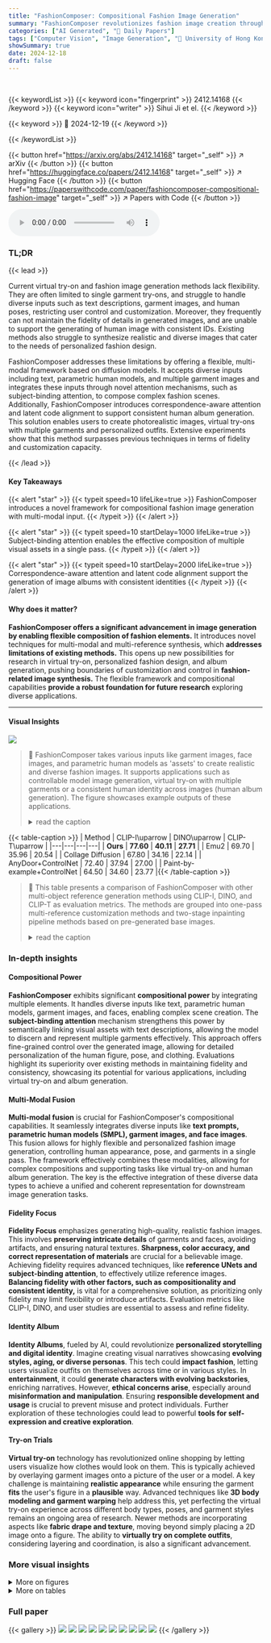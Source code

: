```yaml
---
title: "FashionComposer: Compositional Fashion Image Generation"
summary: "FashionComposer revolutionizes fashion image creation through flexible composition of garments, faces, and poses."
categories: ["AI Generated", "🤗 Daily Papers"]
tags: ["Computer Vision", "Image Generation", "🏢 University of Hong Kong",]
showSummary: true
date: 2024-12-18
draft: false
---
```


<br>

{{< keywordList >}}
{{< keyword icon="fingerprint" >}} 2412.14168 {{< /keyword >}}
{{< keyword icon="writer" >}} Sihui Ji et el. {{< /keyword >}}
 
{{< keyword >}} 🤗 2024-12-19 {{< /keyword >}}
 
{{< /keywordList >}}

{{< button href="https://arxiv.org/abs/2412.14168" target="_self" >}}
↗ arXiv
{{< /button >}}
{{< button href="https://huggingface.co/papers/2412.14168" target="_self" >}}
↗ Hugging Face
{{< /button >}}
{{< button href="https://paperswithcode.com/paper/fashioncomposer-compositional-fashion-image" target="_self" >}}
↗ Papers with Code
{{< /button >}}



<audio controls>
    <source src="https://ai-paper-reviewer.com/2412.14168/podcast.wav" type="audio/wav">
    Your browser does not support the audio element.
</audio>


### TL;DR


{{< lead >}}

Current virtual try-on and fashion image generation methods lack flexibility. They are often limited to single garment try-ons, and struggle to handle diverse inputs such as text descriptions, garment images, and human poses, restricting user control and customization. Moreover, they frequently can not maintain the fidelity of details in generated images, and are unable to support the generating of human image with consistent IDs. Existing methods also struggle to synthesize realistic and diverse images that cater to the needs of personalized fashion design. 

FashionComposer addresses these limitations by offering a flexible, multi-modal framework based on diffusion models. It accepts diverse inputs including text, parametric human models, and multiple garment images and integrates these inputs through novel attention mechanisms, such as subject-binding attention, to compose complex fashion scenes. Additionally, FashionComposer introduces correspondence-aware attention and latent code alignment to support consistent human album generation. This solution enables users to create photorealistic images, virtual try-ons with multiple garments and personalized outfits.  Extensive experiments show that this method surpasses previous techniques in terms of fidelity and customization capacity.

{{< /lead >}}


#### Key Takeaways

{{< alert "star" >}}
{{< typeit speed=10 lifeLike=true >}} FashionComposer introduces a novel framework for compositional fashion image generation with multi-modal input. {{< /typeit >}}
{{< /alert >}}

{{< alert "star" >}}
{{< typeit speed=10 startDelay=1000 lifeLike=true >}} Subject-binding attention enables the effective composition of multiple visual assets in a single pass. {{< /typeit >}}
{{< /alert >}}

{{< alert "star" >}}
{{< typeit speed=10 startDelay=2000 lifeLike=true >}} Correspondence-aware attention and latent code alignment support the generation of image albums with consistent identities {{< /typeit >}}
{{< /alert >}}

#### Why does it matter?
**FashionComposer offers a significant advancement in image generation by enabling flexible composition of fashion elements.** It introduces novel techniques for multi-modal and multi-reference synthesis, which **addresses limitations of existing methods.** This opens up new possibilities for research in virtual try-on, personalized fashion design, and album generation, pushing boundaries of customization and control in **fashion-related image synthesis.** The flexible framework and compositional capabilities **provide a robust foundation for future research** exploring diverse applications.

------
#### Visual Insights



![](https://arxiv.org/html/2412.14168/x2.png)

> 🔼 FashionComposer takes various inputs like garment images, face images, and parametric human models as 'assets' to create realistic and diverse fashion images. It supports applications such as controllable model image generation, virtual try-on with multiple garments or a consistent human identity across images (human album generation). The figure showcases example outputs of these applications.
> <details>
> <summary>read the caption</summary>
> Figure 1:  Demonstration for the applications of FashionComposer. FashionComposer takes different kinds of conditions (e.g., garment image, face image, parametric human model) equally as “assets” to composite diverse and realistic fashion images. Thus supporting various fashion-related applications like controllable model image generation, virtual try-on, human album generation, etc.
> </details>





{{< table-caption >}}
| Method | CLIP-I\uparrow | DINO\uparrow | CLIP-T\uparrow |
|---|---|---|---| 
| **Ours** | **77.60** | **40.11** | **27.71** |
| Emu2 | 69.70 | 35.96 | 20.54 |
| Collage Diffusion | 67.80 | 34.16 | 22.14 |
| AnyDoor+ControlNet | 72.40 | 37.94 | 27.00 |
| Paint-by-example+ControlNet | 64.50 | 34.60 | 23.77 |{{< /table-caption >}}

> 🔼 This table presents a comparison of FashionComposer with other multi-object reference generation methods using CLIP-I, DINO, and CLIP-T as evaluation metrics. The methods are grouped into one-pass multi-reference customization methods and two-stage inpainting pipeline methods based on pre-generated base images.
> <details>
> <summary>read the caption</summary>
> Table 1: Comparison with multi-object reference generation methods. The first three rows represent one pass multi-reference customization methods and the last two rows represent two stage inpainting pipeline based on pre-generated base images.
> </details>





### In-depth insights


#### Compositional Power
**FashionComposer** exhibits significant **compositional power** by integrating multiple elements.  It handles diverse inputs like text, parametric human models, garment images, and faces, enabling complex scene creation. The **subject-binding attention** mechanism strengthens this power by semantically linking visual assets with text descriptions, allowing the model to discern and represent multiple garments effectively. This approach offers fine-grained control over the generated image, allowing for detailed personalization of the human figure, pose, and clothing.  Evaluations highlight its superiority over existing methods in maintaining fidelity and consistency, showcasing its potential for various applications, including virtual try-on and album generation.

#### Multi-Modal Fusion
**Multi-modal fusion** is crucial for FashionComposer's compositional capabilities. It seamlessly integrates diverse inputs like **text prompts, parametric human models (SMPL), garment images, and face images**. This fusion allows for highly flexible and personalized fashion image generation, controlling human appearance, pose, and garments in a single pass.  The framework effectively combines these modalities, allowing for complex compositions and supporting tasks like virtual try-on and human album generation.  The key is the effective integration of these diverse data types to achieve a unified and coherent representation for downstream image generation tasks.

#### Fidelity Focus
**Fidelity Focus** emphasizes generating high-quality, realistic fashion images.  This involves **preserving intricate details** of garments and faces, avoiding artifacts, and ensuring natural textures.  **Sharpness, color accuracy, and correct representation of materials** are crucial for a believable image. Achieving fidelity requires advanced techniques, like **reference UNets and subject-binding attention**, to effectively utilize reference images.  **Balancing fidelity with other factors, such as compositionality and consistent identity,** is vital for a comprehensive solution, as prioritizing only fidelity may limit flexibility or introduce artifacts. Evaluation metrics like CLIP-I, DINO, and user studies are essential to assess and refine fidelity.

#### Identity Album
**Identity Albums**, fueled by AI, could revolutionize **personalized storytelling and digital identity**. Imagine creating visual narratives showcasing **evolving styles, aging, or diverse personas**. This tech could **impact fashion**, letting users visualize outfits on themselves across time or in various styles. In **entertainment**, it could **generate characters with evolving backstories**, enriching narratives.  However, **ethical concerns arise**, especially around **misinformation and manipulation**. Ensuring **responsible development and usage** is crucial to prevent misuse and protect individuals.  Further exploration of these technologies could lead to powerful **tools for self-expression and creative exploration**.

#### Try-on Trials
**Virtual try-on** technology has revolutionized online shopping by letting users visualize how clothes would look on them.  This is typically achieved by overlaying garment images onto a picture of the user or a model.  A key challenge is maintaining **realistic appearance** while ensuring the garment **fits** the user's figure in a **plausible** way.  Advanced techniques like **3D body modeling and garment warping** help address this, yet perfecting the virtual try-on experience across different body types, poses, and garment styles remains an ongoing area of research. Newer methods are incorporating aspects like **fabric drape and texture**, moving beyond simply placing a 2D image onto a figure.  The ability to **virtually try on complete outfits**, considering layering and coordination, is also a significant advancement.


### More visual insights

<details>
<summary>More on figures
</summary>


![](https://arxiv.org/html/2412.14168/extracted/6080147/fig/comp_quali_v3.jpg)

> 🔼 FashionComposer takes various inputs such as garment composition, optional face, text prompt, and densepose from SMPL to generate or edit fashion images.  It uses Reference UNet to extract garment/face features, which are then injected for denoising through Feature Injection Attention. The text prompt is fused with UNets via cross-attention and subject-binding attention.  Subject-binding attention associates extracted features with corresponding text descriptions (semantics) to avoid confusion and better maintain details. For example, if given a prompt 'A slim woman with short brown hair wears a green shirt and yellow skirt', it will extract features for the shirt, skirt, face, and pose and bind them to descriptions like 'green shirt' and 'yellow skirt'. It will then use these bound features together with human pose information to generate a realistic image.
> <details>
> <summary>read the caption</summary>
> Figure 2: Overall pipeline of FashionComposer. FashionComposer takes garments composition and optional face, text prompt, and a densepose map projected from SMPL as inputs. The text prompt is encoded and fused with UNets through cross-attention and subject-binding attention, while the garment features are extracted and injected for denoising through Feature Injection Attention.
> </details>



![](https://arxiv.org/html/2412.14168/extracted/6080147/fig/comp_v2.jpg)

> 🔼 This figure provides a qualitative comparison of FashionComposer with existing multi-reference customization methods, including Emu2, Collage Diffusion, Paint by Example, and AnyDoor, showcasing FashionComposer's superior performance in preserving garment details and handling multiple references in a single pass. The inputs consist of garment images and corresponding prompts, with FashionComposer receiving all garments in one pass while other methods receive single or multiple garments in multiple forwards. The results demonstrate FashionComposer's ability to effectively handle various garment references, while other methods struggle with maintaining fidelity and blending identities, making FashionComposer the better solution for realistic and detailed fashion image generation.
> <details>
> <summary>read the caption</summary>
> Figure 3: Qualitative comparison with multi-reference customization methods, including Emu2 [27], Collage Diffusion [25], Paint by Example [34] and AnyDoor [6].
> </details>



![](https://arxiv.org/html/2412.14168/extracted/6080147/fig/tryon.jpg)

> 🔼 This figure presents a qualitative comparison among FashionComposer and existing garment-centric image synthesis methods, including StableGarment, IMAGDressing-v1, and MagicClothing. The task focuses on generating a fashion image given reference garment images and additional guidance such as face and densepose of a human. In each set of samples, the top row displays the provided conditions: the garment components, face image and the densepose.  The remaining rows show generated images by each method with the same input.  FashionComposer demonstrates better ability in preserving the identity of the garments, faces, and denseposes than other methods.
> <details>
> <summary>read the caption</summary>
> Figure 4: Qualitative comparison with garment-centric fashion image synthesis methods, including StableGarment [30], IMAGDressing-v1 [26], and Magic Clothing [4], where ours better preserves the identity of the target objects. Note that all approaches do not finetune the model on the test samples.
> </details>



![](https://arxiv.org/html/2412.14168/extracted/6080147/fig/ablation_ref_v2.jpg)

> 🔼 FashionComposer demonstrates its diverse virtual try-on capabilities, seamlessly integrating upper garments (like shirts and jackets), lower garments (like pants and skirts), and even complete outfits onto individuals.  The results showcase accurate garment fitting and maintain the texture and details of the original garment images.  This figure highlights the method's ability to handle various clothing categories and combinations, showcasing potential for realistic and flexible virtual try-on applications.
> <details>
> <summary>read the caption</summary>
> Figure 5: Diverse virtual try-on results of FashionComposer for upper, lower, and outfit try-on tasks.
> </details>



![](https://arxiv.org/html/2412.14168/x3.png)

> 🔼 This figure shows qualitative results for preserving details when generating fashion images with references.  The first column displays the original garment images used as reference. The other columns present generated images conditioned on the garments and densepose, using different encoders for the reference information: DINOv2 embeddings, ControlNet, and the proposed Reference UNet. The comparison demonstrates that Reference UNet better preserves the details of the reference garments, such as patterns, logos, and textures, leading to higher fidelity in the generated images.
> <details>
> <summary>read the caption</summary>
> Figure 6: Qualitative comparison for the reference encoder. Reference UNet better preserves the fine details of the garments.
> </details>



![](https://arxiv.org/html/2412.14168/x4.png)

> 🔼 Figure 7 shows qualitative results of subject-binding attention ablation study. The first row displays the input garments and densepose map. The second row presents results using convolution in layer, without subject-binding. The third row shows results of Bind(1). The fourth and fifth rows present results using Bind(1,2,3), the full model proposed, and Bind(1) which modifies self-attention only in lowest resolution UNet blocks, respectively. The red boxes in the second and third rows highlight regions with artifacts/mistakes, like blurry textures and unnatural fusion between garments and human body. This ablation study shows Bind(1,2,3) produces the best results, preserving both garment details and natural compositions.
> <details>
> <summary>read the caption</summary>
> Figure 7: Qualitative ablation study on subject-binding attention. Bind(1) means only modifying the self-attention modules of UNet blocks with the smallest resolution. Conv-in refers to injecting the mask map through the Convolution-in layer of the reference UNet. We highlight mistakes in rows 2-3 using red boxes.
> </details>



</details>




<details>
<summary>More on tables
</summary>


{{< table-caption >}}
| Methods | SSIM ↑ | FID ↓ | KID ↓ | LPIPS ↓ | FID ↓ | KID ↓ |
|---|---|---|---|---|---|---| 
| DCI-VTON [10] | 0.8620 | 9.408 | 4.547 | 0.0606 | 12.531 | 5.251 |
| StableVITON [15] | 0.8543 | 6.439 | 0.942 | 0.0905 | 11.054 | 3.914 |
| StableGarment [30] | 0.8029 | 15.567 | 8.519 | 0.1042 | 17.115 | 8.851 |
| MV-VTON [29] | 0.8083 | 15.442 | 7.501 | 0.1171 | 17.900 | 8.861 |
| GP-VTON [32] | 0.8701 | 8.726 | 3.944 | **0.0585** | 11.844 | 4.310 |
| LaDI-VTON [21] | 0.8603 | 11.386 | 7.248 | 0.0733 | 14.648 | 8.754 |
| OOTDiffusion [33] | 0.8187 | 9.305 | 4.086 | 0.0876 | 12.408 | 4.689 |
| **Ours** | **0.8771** | **5.842** | **0.906** | 0.0727 | **9.205** | **1.3606** |
{{< /table-caption >}}
> 🔼 Quantitative comparison of standard virtual try-on methods on the VITON-HD dataset, evaluating performance metrics like SSIM, FID, KID, and LPIPS under paired and unpaired settings.
> <details>
> <summary>read the caption</summary>
> Table 2: Quantitative comparison for the standard virtual try-on task on the VITON-HD test dataset.
> </details>

{{< table-caption >}}
| Method | CLIP-I↑ | DINO↑ | CLIP-T↑ |
|---|---|---|---| 
| DINOv2 Embeddings | 76.80 | 38.22 | 26.17 |
| ControlNet | 75.94 | 33.47 | 27.10 |
| Reference UNet | **77.30** | **39.39** | **27.74** |{{< /table-caption >}}
> 🔼 This table presents a quantitative comparison of different appearance encoders for preserving details of reference garments. The table includes three different methods including DINOv2 embeddings, ControlNet and Reference UNet.  Each method is evaluated by CLIP-I, DINO, and CLIP-T.  CLIP-I and DINO measure the similarity between generated and reference garments, while CLIP-T measures text-image similarity.  The results show that Reference UNet outperforms the other two methods in all metrics.
> <details>
> <summary>read the caption</summary>
> Table 3: Quantitative study for the reference UNet. We compare with other options for the appearance encoders like DINOv2 and ControlNet. Reference UNet shows the best performance.
> </details>

{{< table-caption >}}
| Method | CLIP-I ↑ | DINO ↑ | CLIP-T ↑ | Quality ↑ | Fidelity ↑ |
|---|---|---|---|---|---| 
| w/o Binding | 77.30 | 39.39 | 27.74 | 84 | 74 |
| Conv-in | 77.60 | 39.39 | 27.86 | 90 | 122 |
| Bind(1) | 77.20 | 39.42 | **28.10** | **169** | 95 |
| Bind(1,2,3) | **77.60** | **40.11** | 27.71 | 140 | **192** |{{< /table-caption >}}
> 🔼 This table presents the ablation study results for subject-binding attention, a key component of FashionComposer. Subject-binding attention links visual features of garments with corresponding text descriptions to better distinguish different items.  The table compares variations of subject-binding attention. 'Bind(1,2,3)' applies the attention mechanism to all UNet blocks, while 'Bind(1)' applies it only to the blocks with the smallest resolution. 'Conv-in' refers to another approach where text embeddings are injected through the convolution layer of the reference UNet instead. The metrics used are CLIP-I (image similarity), DINO (image similarity), CLIP-T (text-image similarity), Quality (based on a user study), and Fidelity (based on a user study).  The results suggest that applying subject-binding attention to all UNet blocks achieves the best balance between image similarity and text alignment, with higher scores in both quality and fidelity assessments from users.
> <details>
> <summary>read the caption</summary>
> Table 4: Quantitative study for subject-binding attention. Bind(1) means only augmenting the self-attention modules of the UNet down and up blocks with the smallest resolution. Conv-in refers to injecting the text embeddings through the Convolution-in layer of the reference UNet.
> </details>

</details>




### Full paper

{{< gallery >}}
<img src="https://ai-paper-reviewer.com/2412.14168/1.png" class="grid-w50 md:grid-w33 xl:grid-w25" />
<img src="https://ai-paper-reviewer.com/2412.14168/2.png" class="grid-w50 md:grid-w33 xl:grid-w25" />
<img src="https://ai-paper-reviewer.com/2412.14168/3.png" class="grid-w50 md:grid-w33 xl:grid-w25" />
<img src="https://ai-paper-reviewer.com/2412.14168/4.png" class="grid-w50 md:grid-w33 xl:grid-w25" />
<img src="https://ai-paper-reviewer.com/2412.14168/5.png" class="grid-w50 md:grid-w33 xl:grid-w25" />
<img src="https://ai-paper-reviewer.com/2412.14168/6.png" class="grid-w50 md:grid-w33 xl:grid-w25" />
<img src="https://ai-paper-reviewer.com/2412.14168/7.png" class="grid-w50 md:grid-w33 xl:grid-w25" />
<img src="https://ai-paper-reviewer.com/2412.14168/8.png" class="grid-w50 md:grid-w33 xl:grid-w25" />
<img src="https://ai-paper-reviewer.com/2412.14168/9.png" class="grid-w50 md:grid-w33 xl:grid-w25" />
<img src="https://ai-paper-reviewer.com/2412.14168/10.png" class="grid-w50 md:grid-w33 xl:grid-w25" />
{{< /gallery >}}